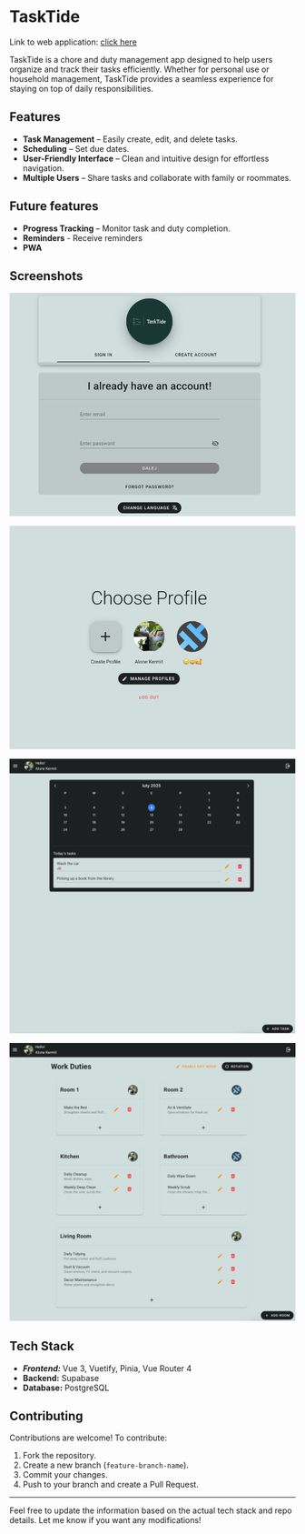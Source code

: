 # TaskTide

Link to web application: [click here](https://task-tide-app.netlify.app/auth)

TaskTide is a chore and duty management app designed to help users organize and track their tasks efficiently. Whether for personal use or household management, TaskTide provides a seamless experience for staying on top of daily responsibilities.

## Features

- **Task Management** – Easily create, edit, and delete tasks.
- **Scheduling** – Set due dates.
- **User-Friendly Interface** – Clean and intuitive design for effortless navigation.
- **Multiple Users** – Share tasks and collaborate with family or roommates.

## Future features

- **Progress Tracking** – Monitor task and duty completion.
- **Reminders** - Receive reminders
- **PWA**

## Screenshots

![img_1.png](img_1.png)

![img_2.png](img_2.png)

![img_3.png](img_3.png)

![img_7.png](img_7.png)


## Tech Stack

- ***Frontend:*** Vue 3, Vuetify, Pinia, Vue Router 4
- **Backend:** Supabase
- **Database:** PostgreSQL

## Contributing

Contributions are welcome! To contribute:

1. Fork the repository.
2. Create a new branch (`feature-branch-name`).
3. Commit your changes.
4. Push to your branch and create a Pull Request.

---

Feel free to update the information based on the actual tech stack and repo details. Let me know if you want any modifications!

